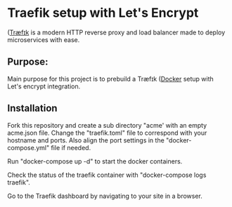 Traefik setup with Let's Encrypt
================================

([Træfɪk](https://docs.traefik.io/) is a modern HTTP reverse proxy and load balancer made to deploy microservices with ease.

Purpose:
--------
Main purpose for this project is to prebuild a Træfɪk ([Docker](https://www.docker.com/) setup with Let's encrypt integration. 

Installation
------------
Fork this repository and create a sub directory "acme' with an empty acme.json file.
Change the "traefik.toml" file to correspond with your hostname and ports. Also align the port settings in the "docker-compose.yml" file if needed.

Run "docker-compose up -d" to start the docker containers.

Check the status of the traefik container with "docker-compose logs traefik".

Go to the Traefik dashboard by navigating to your site in a browser. 